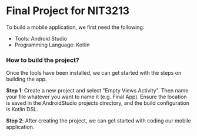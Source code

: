 # Final Project for NIT3213
To build a mobile application, we first need the following:
- Tools: Android Studio
- Programming Language: Kotlin

### How to build the project?
Once the tools have been installed, we can get started with the steps on building the app.

**Step 1**: Create a new project and select "Empty Views Activity". Then name your file whatever you want to name it (e.g. Final App). Ensure the location is saved in the AndroidStudio projects directory, and the build configuration is Kotlin DSL. <br>

**Step 2**: After creating the project, we can get started with coding our mobile application.
